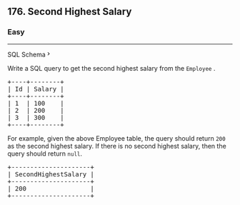 <h2>176. Second Highest Salary</h2><h3>Easy</h3><hr><div class="sql-schema-wrapper__3VBi"><a class="sql-schema-link__3cEg">SQL Schema<svg viewBox="0 0 24 24" width="1em" height="1em" class="icon__1Md2"><path fill-rule="evenodd" d="M10 6L8.59 7.41 13.17 12l-4.58 4.59L10 18l6-6z"></path></svg></a></div><div><p>Write a SQL query to get the second highest salary from the <code>Employee</code> <span id="tou-2-67d5f980-2d15-4ee9-b8fb-4842c674f2a5" style="all: unset;"></span>.</p>

<pre>+----+--------+
| Id | Salary |
+----+--------+
| 1  | 100    |
| 2  | 200    |
| 3  | 300    |
+----+--------+
</pre>

<p>For example, given the above Employee table, the query should return <code>200</code> as the second highest salary. If there is no second highest salary, then the query should return <code>null</code>.</p>

<pre>+---------------------+
| SecondHighestSalary |
+---------------------+
| 200                 |
+---------------------+
</pre>
</div>